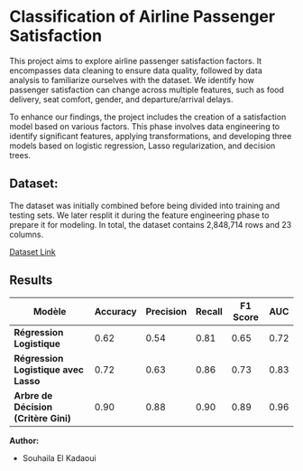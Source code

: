 

# Classification of Airline Passenger Satisfaction

This project aims to explore airline passenger satisfaction factors. It encompasses data cleaning to ensure data quality, followed by data analysis to familiarize ourselves with the dataset. We identify how passenger satisfaction can change across multiple features, such as food delivery, seat comfort, gender, and departure/arrival delays.

To enhance our findings, the project includes the creation of a satisfaction model based on various factors. This phase involves data engineering to identify significant features, applying transformations, and developing three models based on logistic regression, Lasso regularization, and decision trees.

## Dataset: 
The dataset was initially combined before being divided into training and testing sets. We later resplit it during the feature engineering phase to prepare it for modeling. In total, the dataset contains 2,848,714 rows and 23 columns.

[Dataset Link](https://www.kaggle.com/datasets/teejmahal20/airline-passenger-satisfaction)


## Results 
| **Modèle**                          | **Accuracy** | **Precision** | **Recall** | **F1 Score** | **AUC** |
|-------------------------------------|--------------|---------------|------------|--------------|---------|
| **Régression Logistique**            | 0.62         | 0.54          | 0.81       | 0.65         | 0.72    |
| **Régression Logistique avec Lasso** | 0.72         | 0.63          | 0.86       | 0.73         | 0.83    |
| **Arbre de Décision (Critère Gini)** | 0.90         | 0.88          | 0.90       | 0.89         | 0.96    |

**Author:**  
- Souhaila El Kadaoui  






